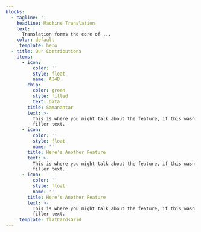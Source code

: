 ```yaml
---
blocks:
  - tagline: ''
    headline: Machine Translation
    text: |
      Translation forms the core of ...
    color: default
    _template: hero
  - title: Our Contributions
    items:
      - icon:
          color: ''
          style: float
          name: AI4B
        chip:
          color: green
          style: filled
          text: Data
        title: Samanantar
        text: >-
          This is where you might talk about the feature, if this wasn't just
          filler text.
      - icon:
          color: ''
          style: float
          name: ''
        title: Here's Another Feature
        text: >-
          This is where you might talk about the feature, if this wasn't just
          filler text.
      - icon:
          color: ''
          style: float
          name: ''
        title: Here's Another Feature
        text: >-
          This is where you might talk about the feature, if this wasn't just
          filler text.
    _template: flatCardsGrid
---
```


